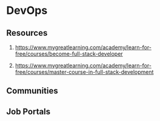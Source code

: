 # DevOps 

## Resources

1. https://www.mygreatlearning.com/academy/learn-for-free/courses/become-full-stack-developer

2. https://www.mygreatlearning.com/academy/learn-for-free/courses/master-course-in-full-stack-development

## Communities

## Job Portals